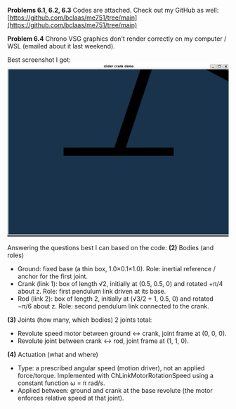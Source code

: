 __Problems 6.1, 6.2, 6.3__
Codes are attached.
Check out my GitHub as well: [https://github.com/bclaas/me751/tree/main](https://github.com/bclaas/me751/tree/main)

__Problem 6.4__
Chrono VSG graphics don't render correctly on my computer / WSL (emailed about it last weekend).

Best screenshot I got:
![double pendulum](hw6.jpg)

Answering the questions best I can based on the code:
__(2)__
Bodies (and roles)
- Ground: fixed base (a thin box, 1.0×0.1×1.0). Role: inertial reference / anchor for the first joint.
- Crank (link 1): box of length √2, initially at (0.5, 0.5, 0) and rotated +π/4 about z. Role: first pendulum link driven at its base.
- Rod (link 2): box of length 2, initially at (√3/2 + 1, 0.5, 0) and rotated −π/6 about z. Role: second pendulum link connected to the crank.

__(3)__
Joints (how many, which bodies)
2 joints total:
- Revolute speed motor between ground ↔ crank, joint frame at (0, 0, 0).
- Revolute joint between crank ↔ rod, joint frame at (1, 1, 0).

__(4)__
Actuation (what and where)
- Type: a prescribed angular speed (motion driver), not an applied force/torque. Implemented with ChLinkMotorRotationSpeed using a constant function ω = π rad/s.
- Applied between: ground and crank at the base revolute (the motor enforces relative speed at that joint).
